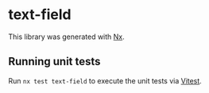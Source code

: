 # text-field

This library was generated with [Nx](https://nx.dev).

## Running unit tests

Run `nx test text-field` to execute the unit tests via [Vitest](https://vitest.dev/).
